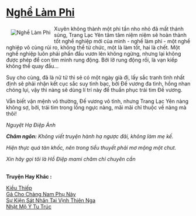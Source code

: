<a href="https://utruyen.com/nghe-lam-phi/916/" title="Nghề Làm Phi"><h1>Nghề Làm Phi</h1></a><div style="display:table"><img align="right" style="float: left; padding: 10px;" src="https://utruyen.com/images/story/200x260/nghe-lam-phi.jpg" alt="Nghề Làm Phi">Xuyên không thành một phi tần nho nhỏ đã mất thánh sủng, Trang Lạc Yên tâm tâm niệm niệm sẽ hoàn thành tốt nghề nghiệp mới của mình - nghề làm phi - một nghề nghiệp vô cùng rủi ro, không thể từ chức, một là làm tốt, hai là chết. Một nghề nghiệp luôn phải phấn đấu vươn lên không ngừng, nhưng lại không được phép để con tim mình rung động. Bởi lỡ rung động rồi, là vạn kiếp không thể quay đầu…<p></p>Suy cho cùng, đã là nữ tử thì sẽ có một ngày già đi, lấy sắc tranh tình nhất định sẽ phải nhận kết cục sắc suy tình bạc, bởi Đế vương đa tình, hồng nhan chóng lụi, vậy thì nàng sẽ dùng lí trí này để thuần phục trái tim Đế vương.<p></p>Vẫn biết vận mệnh vô thường, Đế vương vô tình, nhưng Trang Lạc Yên nàng không sợ, bởi, trái tim trong lồng ngực nàng, mãi mãi chỉ thuộc về nàng mà thôi!<p></p><i>Nguyệt Hạ Điệp Ảnh</i><p></p><i><b>Châm ngôn:</b> Không viết truyện hành hạ ngược đãi, không làm mẹ kế.</i><p></p><i>Hiện thực quá tàn khốc, nên trong tiểu thuyết phải mơ mộng một chut.</i><p></p><i>Xin hãy gọi tôi là Hồ Điệp mami chăm chỉ chuyên cần</i></div><p><br><b>Truyện Hay Khác :</b></p><a href="https://utruyen.com/kieu-thiep/15782/" alt="Kiều Thiếp">Kiều Thiếp</a><br/><a href="https://truyenngontinhay.wordpress.com/2019/10/03/ga-cho-chang-nam-phu-nay/" alt="Gả Cho Chàng Nam Phụ Này">Gả Cho Chàng Nam Phụ Này</a><br/><a href="https://dammy2019.blogspot.com/2019/11/su-kien-sat-nhan-tai-vinh-thien-nga.html" alt="Sự Kiện Sát Nhân Tại Vịnh Thiên Nga">Sự Kiện Sát Nhân Tại Vịnh Thiên Nga</a><br/><a href="https://dammyh.wordpress.com/2019/11/07/nhat-mo-y-tu-truc/" alt="Nhật Mộ Ỷ Tu Trúc">Nhật Mộ Ỷ Tu Trúc</a><br/>